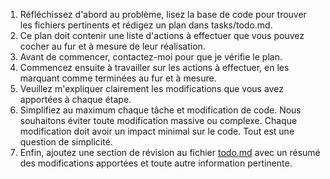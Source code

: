 1. Réfléchissez d'abord au problème, lisez la base de code pour trouver les fichiers pertinents et rédigez un plan dans tasks/todo.md.
2. Ce plan doit contenir une liste d'actions à effectuer que vous pouvez cocher au fur et à mesure de leur réalisation.
3. Avant de commencer, contactez-moi pour que je vérifie le plan.
4. Commencez ensuite à travailler sur les actions à effectuer, en les marquant comme terminées au fur et à mesure.
5. Veuillez m'expliquer clairement les modifications que vous avez apportées à chaque étape.
6. Simplifiez au maximum chaque tâche et modification de code. Nous souhaitons éviter toute modification massive ou complexe. Chaque modification doit avoir un impact minimal sur le code. Tout est une question de simplicité.
7. Enfin, ajoutez une section de révision au fichier [todo.md](http://todo.md/) avec un résumé des modifications apportées et toute autre information pertinente.